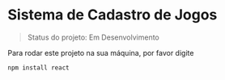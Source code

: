 <h1>Sistema de Cadastro de Jogos</h1>

> Status do projeto: Em Desenvolvimento

Para rodar este projeto na sua máquina, por favor digite

```
npm install react
```
